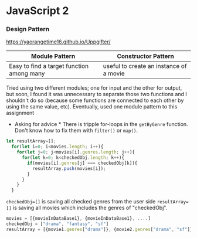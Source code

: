 # JavaScript 2
### Design Pattern

https://yaorangetime16.github.io/Uppgifter/

Module Pattern | Constructor Pattern 
------------ | -------------
Easy to find a target function among many | useful to create an instance of a movie

Tried using two different modules; one for input and the other for output, but soon, I found it was unnecessary to separate those two functions and I shouldn't do so (because some functions are connected to each other by using the same value, etc). Eventually, used one module pattern to this assignment

* Asking for advice *
There is tripple for-loops in the ```getByGenre``` function. Don't know how to fix them with ```filter()``` or ```map()```.

```javascript
let resultArray=[];
  for(let i=0; i<movies.length; i++){
    for(let j=0; j<movies[i].genres.length; j++){
      for(let k=0; k<checkedObj.length; k++){
        if(movies[i].genres[j] === checkedObj[k]){
          resultArray.push(movies[i]);
        }
      } 
    }
  }
```


```checkedObj=[]``` is saving all checked genres from the user side
```resultArray=[]``` is saving all movies which includes the genres of "checkedObj".

```javascript
movies = [{movieInDataBase1}, {movieInDataBase1}, ....]
checkedObj = ["drama", "fantasy", "sf"]
resultArray = [{movie1.genres["drama"]}, {movie2.genres["drama", "sf"]}]
```